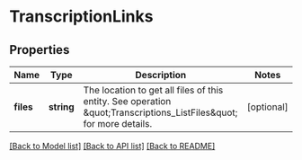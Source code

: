 # TranscriptionLinks

## Properties
Name | Type | Description | Notes
------------ | ------------- | ------------- | -------------
**files** | **string** | The location to get all files of this entity. See operation \&quot;Transcriptions_ListFiles\&quot; for more details. | [optional] 

[[Back to Model list]](../README.md#documentation-for-models) [[Back to API list]](../README.md#documentation-for-api-endpoints) [[Back to README]](../README.md)


